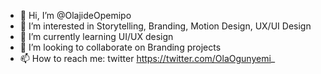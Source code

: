 - 👋 Hi, I’m @OlajideOpemipo
- 👀 I’m interested in Storytelling, Branding, Motion Design, UX/UI Design
- 🌱 I’m currently learning UI/UX design
- 💞️ I’m looking to collaborate on Branding projects
- 📫 How to reach me: twitter https://twitter.com/OlaOgunyemi_

<!---
OlajideOpemipo/OlajideOpemipo is a ✨ special ✨ repository because its `README.md` (this file) appears on your GitHub profile.
You can click the Preview link to take a look at your changes.
--->
